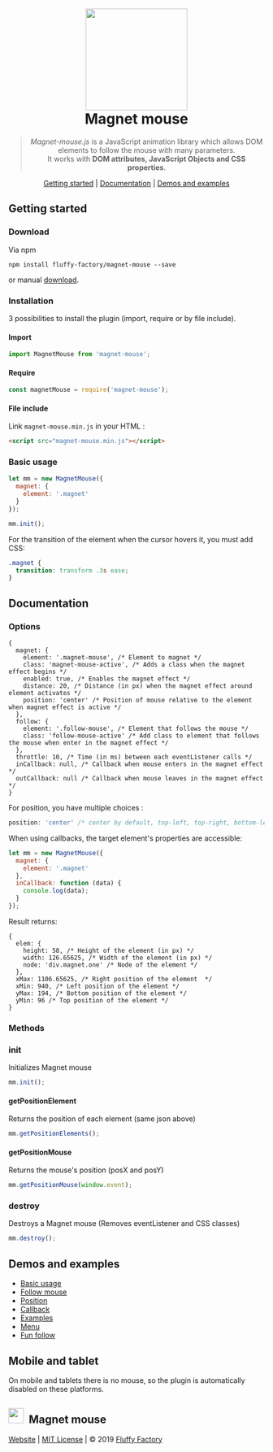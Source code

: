 <h1 align="center">
  <a href="https://github.com/fluffy-factory/magnet-mouse"><img width="200" src="/docs/assets/img/magnet-mouse.png"></a>
  <br>
  Magnet mouse
</h1>

<blockquote align="center">
  <em>Magnet-mouse.js</em> is a JavaScript animation library which allows DOM elements to follow the mouse with many parameters.<br>
  It works with <strong>DOM attributes, JavaScript Objects and CSS properties</strong>.
</blockquote>

<p align="center">
  <a href="#getting-started">Getting started</a>&nbsp;|&nbsp;<a href="#documentation">Documentation</a>&nbsp;|&nbsp;<a href="https://fluffy-factory.github.io/magnet-mouse/" target="_blank">Demos and examples</a>
</p>

## Getting started

### Download

Via npm

```
npm install fluffy-factory/magnet-mouse --save
```

or manual [download](https://github.com/fluffy-factory/magnet-mouse/archive/master.zip).

### Installation

3 possibilities to install the plugin (import, require or by file include).

#### Import

```javascript
import MagnetMouse from 'magnet-mouse';
```

#### Require

```javascript
const magnetMouse = require('magnet-mouse');
```

#### File include

Link `magnet-mouse.min.js` in your HTML :

```html
<script src="magnet-mouse.min.js"></script>
```

### Basic usage

```javascript
let mm = new MagnetMouse({
  magnet: {
    element: '.magnet'
  }
});

mm.init();
```

For the transition of the element when the cursor hovers it, you must add CSS:

```css
.magnet {
  transition: transform .3s ease;
}
```

## Documentation

### Options

```json5
{
  magnet: {
    element: '.magnet-mouse', /* Element to magnet */
    class: 'magnet-mouse-active', /* Adds a class when the magnet effect begins */
    enabled: true, /* Enables the magnet effect */
    distance: 20, /* Distance (in px) when the magnet effect around element activates */
    position: 'center' /* Position of mouse relative to the element when magnet effect is active */
  }, 
  follow: {
    element: '.follow-mouse', /* Element that follows the mouse */
    class: 'follow-mouse-active' /* Add class to element that follows the mouse when enter in the magnet effect */
  },
  throttle: 10, /* Time (in ms) between each eventListener calls */
  inCallback: null, /* Callback when mouse enters in the magnet effect */
  outCallback: null /* Callback when mouse leaves in the magnet effect */
}
```

For position, you have multiple choices :

```javascript
position: 'center' /* center by default, top-left, top-right, bottom-left, bottom-right, top-center, bottom-center */
```

When using callbacks, the target element's properties are accessible:

```javascript
let mm = new MagnetMouse({
  magnet: {
    element: '.magnet'
  },
  inCallback: function (data) {
    console.log(data);
  }
});

```

Result returns:

```json5
{
  elem: {
    height: 58, /* Height of the element (in px) */
    width: 126.65625, /* Width of the element (in px) */
    node: 'div.magnet.one' /* Node of the element */
  },
  xMax: 1106.65625, /* Right position of the element  */
  xMin: 940, /* Left position of the element */
  yMax: 194, /* Bottom position of the element */
  yMin: 96 /* Top position of the element */
}
```

### Methods

### init

Initializes Magnet mouse

```javascript
mm.init();
```

#### getPositionElement

Returns the position of each element (same json above)

```javascript
mm.getPositionElements();
```

#### getPositionMouse

Returns the mouse's position (posX and posY)

```javascript
mm.getPositionMouse(window.event);
```

### destroy

Destroys a Magnet mouse (Removes eventListener and CSS classes)

```javascript
mm.destroy();
```

## Demos and examples

* [Basic usage](https://fluffy-factory.github.io/magnet-mouse/#basic-usage)
* [Follow mouse](https://fluffy-factory.github.io/magnet-mouse/#follow-mouse)
* [Position](https://fluffy-factory.github.io/magnet-mouse/#position)
* [Callback](https://fluffy-factory.github.io/magnet-mouse/#callback)
* [Examples](https://fluffy-factory.github.io/magnet-mouse/#examples)
* [Menu](https://fluffy-factory.github.io/magnet-mouse/#menu)
* [Fun follow](https://fluffy-factory.github.io/magnet-mouse/#fun-follow)

## Mobile and tablet

On mobile and tablets there is no mouse, so the plugin is automatically disabled on these platforms.

## <img src="/docs/assets/img/magnet-mouse.png" width="30"/>&nbsp;&nbsp;Magnet mouse

[Website](https://fluffy-factory.github.io/magnet-mouse/) |  [MIT License](https://github.com/fluffy-factory/magnet-mouse/blob/master/LICENCE.md) | © 2019 [Fluffy Factory](https://github.com/fluffy-factory)